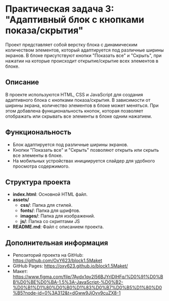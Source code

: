 # Практическая задача 3: "Адаптивный блок с кнопками показа/скрытия"

Проект представляет собой верстку блока с динамическим
количеством элементов, который адаптируется под различные ширины экранов. В блоке присутствуют кнопки
"Показать все" и "Скрыть", при нажатии на которые происходит открытие/скрытие всех элементов в блоке.

## Описание

В проекте используются HTML, CSS и JavaScript для создания адаптивного блока с кнопками показа/скрытия.
В зависимости от ширины экрана, количество элементов в блоке может меняться. При этом добавлена функциональность
кнопок, которая позволяет отображать или скрывать все элементы в блоке одним нажатием.

## Функциональность

- Блок адаптируется под различные ширины экранов.
- Кнопки "Показать все" и "Скрыть" позволяют открыть или скрыть все элементы в блоке.
- На мобильных устройствах инициируется слайдер для удобного просмотра содержимого.

## Структура проекта

- **index.html**: Основной HTML файл.
- **assets/**
  - **css/**: Папка для стилей.
  - **fonts/**: Папка для шрифтов.
  - **images/**: Папка для изображений.
  - **js/**: Папка со скриптами JS
- **README.md**: Файл с описанием проекта.

## Дополнительная информация

- Репозиторий проекта на GitHub: https://github.com/OxY623/block1.5Maket
- GitHub Pages: https://oxy623.github.io/block1.5Maket/
- Макет: https://www.figma.com/file/7Aydx1qy2l56BJYrIDlHFq/%D0%91%D0%BB%D0%BE%D0%BA-1.5%3A-JavaScript-%D0%B2-%D0%B1%D1%80%D0%B0%D1%83%D0%B7%D0%B5%D1%80%D0%B5?node-id=0%3A312&t=dGww9JjOvv9cuZX8-1

